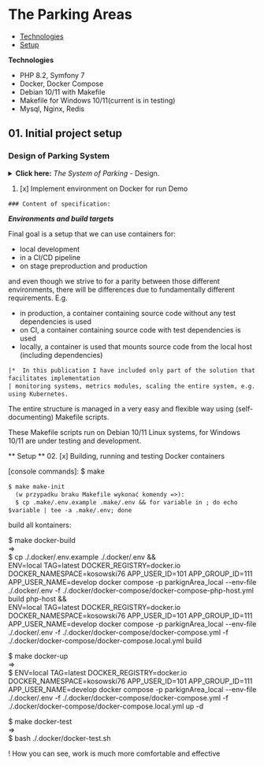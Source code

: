    # The Parking Areas


   * [Technologies](#technologies)
   * [Setup](#setup)

**Technologies**
  <ul>
    <li>PHP 8.2, Symfony 7</li>
    <li>Docker, Docker Compose</li>
    <li>Debian 10/11 with Makefile</li>
    <li>Makefile for Windows 10/11(current is in testing)</li>
    <li>Mysql, Nginx, Redis</li>
  </ul>


   ## 01. Initial project setup

### Design of Parking System

 <details>
  <summary><b>Click here:</b> <i>The System of Parking</i> - Design.</summary>

   * ![diagram1 local view](./var/images/system_design.jpg)
  </details>

  01. [x] Implement environment on Docker for run Demo

    ### Content of specification:

 <b><i>Environments and build targets</i></b>

 Final goal is a setup that we can use containers for:
<ul>
    <li>local development</li>
    <li>in a CI/CD pipeline</li>
    <li>on stage preproduction and production</li>
</ul>
     and even though we strive to for a parity between those different environments,
    there will be differences due to fundamentally different requirements. E.g.
<ul>
    <li>in production, a container containing source code without any test dependencies is used</li>
    <li>on CI, a container containing source code with test dependencies is used</li>
    <li>locally, a container is used that mounts source code from the local host (including dependencies)</li>
</ul>  

    |*  In this publication I have included only part of the solution that facilitates implementation
    | monitoring systems, metrics modules, scaling the entire system, e.g. using Kubernetes.

 The entire structure is managed in a very easy and flexible way using (self-documenting)
Makefile scripts.

 These Makefile scripts run on Debian 10/11 Linux systems,
for Windows 10/11 are under testing and development.

** Setup **
  02. [x] Building, running and testing Docker containers

  [console commands]:
    $ make

    $ make make-init
      (w przypadku braku Makefile wykonać komendy =>):
      $ cp .make/.env.example .make/.env && for variable in ; do echo $variable | tee -a .make/.env; done

build all kontainers:

  $ make docker-build  
    =>  
    $ cp ./.docker/.env.example ./.docker/.env && \
    ENV=local TAG=latest DOCKER_REGISTRY=docker.io DOCKER_NAMESPACE=kosowski76 APP_USER_ID=101 APP_GROUP_ID=111 APP_USER_NAME=develop docker compose -p   parkignArea_local --env-file ./.docker/.env -f ./.docker/docker-compose/docker-compose-php-host.yml build php-host && \
    ENV=local TAG=latest DOCKER_REGISTRY=docker.io DOCKER_NAMESPACE=kosowski76 APP_USER_ID=101 APP_GROUP_ID=111 APP_USER_NAME=develop docker compose -p   parkignArea_local --env-file ./.docker/.env -f ./.docker/docker-compose/docker-compose.yml -f ./.docker/docker-compose/docker-compose.local.yml build

  $ make docker-up  
    =>  
    $ ENV=local TAG=latest DOCKER_REGISTRY=docker.io DOCKER_NAMESPACE=kosowski76 APP_USER_ID=101 APP_GROUP_ID=111 APP_USER_NAME=develop docker compose -p parkignArea_local --env-file ./.docker/.env -f ./.docker/docker-compose/docker-compose.yml -f ./.docker/docker-compose/docker-compose.local.yml up -d 

  $ make docker-test  
    =>  
    $ bash ./.docker/docker-test.sh

  ! How you can see, work is much more comfortable and effective
